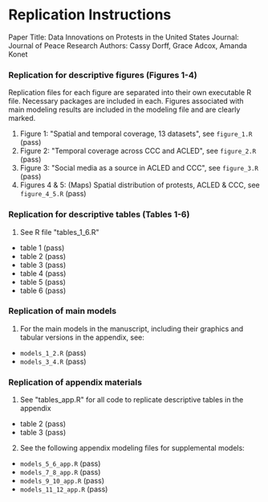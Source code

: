 # Replication Instructions

Paper Title: Data Innovations on Protests in the United States
Journal: Journal of Peace Research
Authors: Cassy Dorff, Grace Adcox, Amanda Konet

### Replication for descriptive figures (Figures 1-4)

Replication files for each figure are separated into their own executable R file. Necessary packages are included in each. Figures associated with main modeling results are included in the modeling file and are clearly marked.

1. Figure 1: "Spatial and temporal coverage, 13 datasets", see `figure_1.R` (pass)
2. Figure 2: "Temporal coverage across CCC and ACLED", see `figure_2.R` (pass)
3. Figure 3: "Social media as a source in ACLED and CCC", see `figure_3.R` (pass)
4. Figures 4 & 5: (Maps) Spatial distribution of protests, ACLED & CCC, see `figure_4_5.R` (pass)

### Replication for descriptive tables (Tables 1-6)

1. See R file "tables_1_6.R"

- table 1 (pass)
- table 2 (pass)
- table 3 (pass)
- table 4 (pass)
- table 5 (pass)
- table 6 (pass)

### Replication of main models

1. For the main models in the manuscript, including their graphics and tabular versions in the appendix, see:

- `models_1_2.R` (pass)
- `models_3_4.R` (pass)

###  Replication of appendix materials

1. See "tables_app.R" for all code to replicate descriptive tables in the appendix

- table 2 (pass)
- table 3 (pass)

2. See the following appendix modeling files for supplemental models:

- `models_5_6_app.R` (pass)
- `models_7_8_app.R` (pass)
- `models_9_10_app.R` (pass)
- `models_11_12_app.R` (pass)

